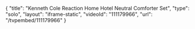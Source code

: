 {
    "title": "Kenneth Cole Reaction Home Hotel Neutral Comforter Set",
    "type": "solo",
    "layout": "iframe-static",
    "videoId": "111179966",
    "url": "\/tvpembed\/111179966"
}